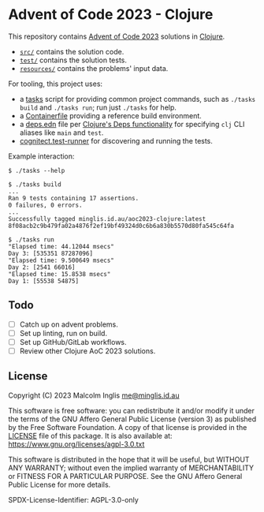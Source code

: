 # Advent of Code 2023 - Clojure

This repository contains [Advent of Code 2023][aoc2023] solutions in
[Clojure][].

- [`src/`](/src/au/id/minglis/aoc2023) contains the solution code.
- [`test/`](/test/au/id/minglis/aoc2023) contains the solution tests.
- [`resources/`](/resources/) contains the problems' input data.

For tooling, this project uses:

- a [tasks](/tasks) script for providing common project commands, such as
  `./tasks build` and `./tasks run`; run just `./tasks` for help.
- a [Containerfile](/Containerfile) providing a reference build environment.
- a [deps.edn](/deps.edn) file per [Clojure's Deps functionality][clojure-deps]
  for specifying `clj` CLI aliases like `main` and `test`.
- [cognitect.test-runner][test-runner] for discovering and running the tests.

Example interaction:

```
$ ./tasks --help

$ ./tasks build
...
Ran 9 tests containing 17 assertions.
0 failures, 0 errors.
...
Successfully tagged minglis.id.au/aoc2023-clojure:latest
8f08acb2c9b479fa02a4876f2ef19bf49324d0c6b6a830b5570d80fa545c64fa

$ ./tasks run
"Elapsed time: 44.12044 msecs"
Day 3: [535351 87287096]
"Elapsed time: 9.500649 msecs"
Day 2: [2541 66016]
"Elapsed time: 15.8538 msecs"
Day 1: [55538 54875]
```

[aoc2023]: https://adventofcode.com/2023
[clojure]: https://clojure.org/
[clojure-deps]: https://clojure.org/guides/deps_and_cli
[test-runner]: https://github.com/cognitect-labs/test-runner

## Todo

- [ ] Catch up on advent problems.
- [ ] Set up linting, run on build.
- [ ] Set up GitHub/GitLab workflows.
- [ ] Review other Clojure AoC 2023 solutions.

## License

Copyright (C) 2023  Malcolm Inglis <me@minglis.id.au>

This software is free software: you can redistribute it and/or modify it under
the terms of the GNU Affero General Public License (version 3) as published by
the Free Software Foundation. A copy of that license is provided in the
[LICENSE](/LICENSE) file of this package. It is also available at:
<https://www.gnu.org/licenses/agpl-3.0.txt>

This software is distributed in the hope that it will be useful, but WITHOUT ANY
WARRANTY; without even the implied warranty of MERCHANTABILITY or FITNESS FOR A
PARTICULAR PURPOSE. See the GNU Affero General Public License for more details.

SPDX-License-Identifier: AGPL-3.0-only
